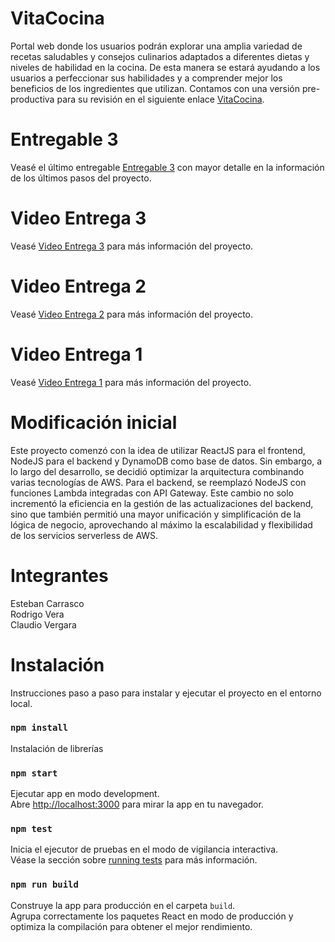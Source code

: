 # VitaCocina
Portal web donde los usuarios podrán explorar una amplia variedad de recetas saludables y consejos culinarios adaptados a diferentes dietas y niveles de habilidad en la cocina. De esta manera se estará ayudando a los usuarios a perfeccionar sus habilidades y a comprender mejor los beneficios de los ingredientes que utilizan. Contamos con una versión pre-productiva para su revisión en el siguiente enlace [VitaCocina](http://vitacocina-webpage.s3-website-sa-east-1.amazonaws.com/).

# Entregable 3
Veasé el último entregable [Entregable 3](https://docs.google.com/document/d/1Nj4-cUNI6TT9Iu-gKIQ5GdbihSBGl7aEqHT6xfSlmV4/edit?tab=t.0#heading=h.2ny2cr57l1b1) con mayor detalle en la información de los últimos pasos del proyecto.

# Video Entrega 3
Veasé [Video Entrega 3](https://drive.google.com/file/d/1X3goib9WMsCMvPUH2WQTTzidyel03HGz/view) para más información del proyecto.

# Video Entrega 2
Veasé [Video Entrega 2](https://drive.google.com/file/d/1HuTD6TDP7W4WIitv-ztiHRMreNlGo4OO/view) para más información del proyecto.

# Video Entrega 1
Veasé [Video Entrega 1](https://drive.google.com/file/d/1B3rjq94RmdHwjjrV9jQNVyUdSfMg4INa/view) para más información del proyecto.

# Modificación inicial
Este proyecto comenzó con la idea de utilizar ReactJS para el frontend, NodeJS para el backend y DynamoDB como base de datos. Sin embargo, a lo largo del desarrollo, se decidió optimizar la arquitectura combinando varias tecnologías de AWS. Para el backend, se reemplazó NodeJS con funciones Lambda integradas con API Gateway. Este cambio no solo incrementó la eficiencia en la gestión de las actualizaciones del backend, sino que también permitió una mayor unificación y simplificación de la lógica de negocio, aprovechando al máximo la escalabilidad y flexibilidad de los servicios serverless de AWS.

# Integrantes
Esteban Carrasco \
Rodrigo Vera \
Claudio Vergara 

# Instalación
Instrucciones paso a paso para instalar y ejecutar el proyecto en el entorno local.

### `npm install`
Instalación de librerías

### `npm start`
Ejecutar app en modo development.\
Abre [http://localhost:3000](http://localhost:3000) para mirar la app en tu navegador.

### `npm test`
Inicia el ejecutor de pruebas en el modo de vigilancia interactiva.\
Véase la sección sobre [running tests](https://facebook.github.io/create-react-app/docs/running-tests) para más información.

### `npm run build`
Construye la app para producción en el carpeta `build`.\
Agrupa correctamente los paquetes React en modo de producción y optimiza la compilación para obtener el mejor rendimiento.

